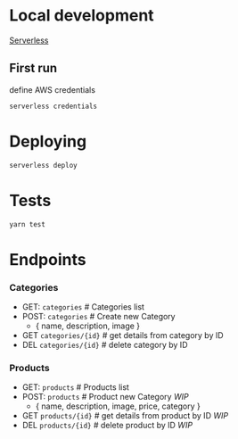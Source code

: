 # Local development

[Serverless](https://www.serverless.com/)

## First run

define AWS credentials

```shell
serverless credentials
```

# Deploying

```shell
serverless deploy
```

# Tests

```shell
yarn test
```

# Endpoints

### Categories

- GET: `categories` # Categories list
- POST: `categories` # Create new Category
    - { name, description, image }
- GET `categories/{id}` # get details from category by ID
- DEL `categories/{id}` # delete category by ID

### Products

- GET: `products` # Products list
- POST: `products` # Product new Category *WIP*
    - { name, description, image, price, category }
- GET `products/{id}` # get details from product by ID *WIP*
- DEL `products/{id}` # delete product by ID *WIP*